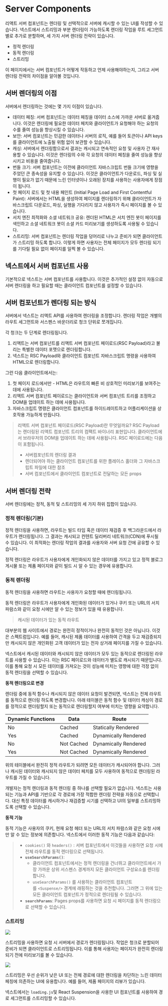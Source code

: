 # Server Components

리액트 서버 컴포넌트는 렌더링 및 선택적으로 서버에 캐시할 수 있는 UI를 작성할 수 있습니다. 넥스트에서 스트리밍과 부분 렌더링이 가능하도록 렌더링 작업을 루트 세그먼트별로 추가로 분할하며, 세 가지 서버 렌더링 전략이 있습니다.

- 정적 렌더링
- 동적 렌더링
- 스트리밍

이 페이지에서는 서버 컴포넌트가 어떻게 작동하고 언제 사용해야하는지, 그리고 서버 렌더링 전략의 차이점을 알아볼 것입니다.

## 서버 렌더링의 이점

서버에서 렌더링하는 것에는 몇 가지 이점이 있습니다.

- 데이터 페칭: 서버 컴포넌트는 데이터 페칭을 데이터 소스에 가까운 서버로 옮겨줍니다. 이것은 렌더링에 필요한 데이터 페치와 클라이언트가 요청해야 하는 요청의 수를 줄여 성능을 향상시킬 수 있습니다.
- 보안: 서버 컴포넌트는 민감한 데이터나 서버의 로직, 예를 들어 토큰이나 API keys 를 클라이언트에 노출될 위험 없이 보관할 수 있습니다.
- 캐싱: 서버에서 렌더링함으로서 결과는 캐시되고 연속적인 요청 및 사용자 간 재사용할 수 있습니다. 이것은 렌더링의 수와 각 요청의 데이터 페칭을 줄여 성능을 향상시키고 비용을 줄여줍니다.
- 번들 크기: 서버 컴포넌트는 이전에 클라이언트 자바스크립트 번들 크기에 영향을 주었던 큰 종속성을 유지할 수 있습니다. 이것은 클라이언트가 다운로드, 파싱 및 실행이 필요가 없기 때문에 느린 인터넷이나 오래된 장치를 사용하는 사용자에게 장점이 됩니다.
- 첫 페이지 로드 및 첫 내용 페인트 (Initial Page Load and First Contentful Paint): 서버에서는 HTML을 생성하여 페이지를 렌더링하기 위해 클라이언트가 자바스크립트 다운로드, 파싱, 실행을 기다리지 않고 사용자가 즉시 페이지를 볼 수 있습니다.
- 서치 엔진 최적화와 소셜 네트워크 공유: 렌더된 HTML은 서치 엔진 봇이 페이지를 색인하고 소셜 네트워크 봇이 소셜 카드 미리보기를 생성하도록 사용될 수 있습니다.
- 스트리밍: 서버 컴포넌트는 렌더링 작업을 덩어리로 나누고 준비가 되면 클라이언트가 스트리밍 하도록 합니다. 이렇게 하면 사용자는 전체 페이지가 모두 렌더링 되기를 기다릴 필요 없이 페이지를 일찍 볼 수 있습니다.

## 넥스트에서 서버 컴포넌트 사용

기본적으로 넥스트는 서버 컴포넌트를 사용합니다. 이것은 추가적인 설정 없이 자동으로 서버 렌더링을 하고 필요할 때는 클라이언트 컴포넌트를 설정할 수 있습니다.

## 서버 컴포넌트가 렌더링 되는 방식

서버에서 넥스트는 리액트 API를 사용하여 렌더링을 조정합니다. 렌더링 작업은 개별의 라우트 세그먼트와 서스펜스 바운더리로 청크 단위로 쪼개집니다.

각 청크는 두 단계로 렌더링됩니다.

1. 리액트는 서버 컴포넌트를 리액트 서버 컴포넌트 페이로드(RSC Payload)라고 불리는 특별한 데이터 포맷으로 렌더링합니다.
2. 넥스트는 RSC Payload와 클라이언트 컴포넌트 자바스크립트 명령을 사용하여 HTML으로 렌더링합니다.

그런 다음 클라이언트에서는:

1. 첫 페이지 로드에서만 - HTML은 라우트의 빠른 비 상호적인 미리보기를 보여주는 데에 사용됩니다.
2. 리액트 서버 컴포넌트 페이로드는 클라이언트와 서버 컴포넌트 트리를 조정하고 DOM을 업데이트 하는 데에 사용됩니다.
3. 자바스크립트 명령은 클라이언트 컴포넌트를 하이드레이트하고 어플리케이션을 상호작용 가능하게 만듭니다.

> 리액트 서버 컴포넌트 페이로드(RSC Payload)란 무엇일까요?
> RSC Payload는 렌더링된 리액트 컴포넌트 트리의 컴팩트 바이너리 표현입니다. 클라이언트에서 브라우저의 DOM을 업데이트 하는 데에 사용됩니다. RSC 페이로드에는 다음이 포함됩니다.
>
> - 서버컴포넌트의 렌더링 결과
> - 렌더되어야 하는 클라이언트 컴포넌트를 위한 플레이스 홀더와 그 자바스크립트 파일에 대한 참조
> - 서버 컴포넌트에서 클라이언트 컴포넌트로 전달하는 모든 props

## 서버 렌더링 전략

서버 렌더링에는 정적, 동적 및 스트리밍의 세 가지 하위 집합이 있습니다.

### 정적 렌더링(기본)

정적 렌더링을 사용하면, 라우트는 빌드 타임 혹은 데이터 재검증 후 백그라운드에서 라우트가 렌더링됩니다. 그 결과는 캐시되고 컨텐트 딜리버리 네트워크(CDN)에 푸시될 수 있습니다. 이 최적화는 렌더링 작업의 결과를 사용자와 서버 요청 간에 공유할 수 있습니다.

정적 렌더링은 라우트가 사용자에게 개인화되지 않은 데이터를 가지고 있고 정적 블로그 게시물 또는 제품 페이지와 같이 빌드 시 알 수 있는 경우에 유용합니다.

### 동적 렌더링

동적 렌더링을 사용하면 라우트는 사용자가 요청할 때에 렌더링됩니다.

동적 렌더링은 라우트가 사용자에게 개인화된 데이터가 있거나 쿠키 또는 URL의 서치파람스와 같이 요청 시에만 알 수 있는 정보가 있을 때 유용합니다.

> 캐시된 데이터가 있는 동적 라우트

대부분의 웹 사이트에서 경로는 완전히 정적이거나 완전히 동적인 것은 아닙니다. 이것은 스펙트럼입니다. 예를 들어, 캐시된 제품 데이터를 사용하여 간격을 두고 재검증되지만 캐시되지 않은 개인화된 고객 데이터가 있는 전자 상거래 페이지를 가질 수 있습니다.

넥스트에서 캐시된 데이터와 캐시되지 않은 데이터가 모두 있는 동적으로 렌더링된 라우트를 사용할 수 있습니다. 이는 RSC 페이로드와 데이터가 별도로 캐시되기 때문입니다. 이를 통해 요청 시 모든 데이터를 가져오는 것이 성능에 미치는 영향에 대한 걱정 없이 동적 렌더링을 선택할 수 있습니다.

>

**동적 렌더링으로 변경**

렌더링 중에 동적 함수나 캐시되지 않은 데이터 요청이 발견되면, 넥스트는 전체 라우트를 동적으로 렌더링 하도록 변경합니다. 아래 테이블은 동적 함수 및 데이터 캐싱이 경로를 정적으로 렌더링할지 또는 동적으로 렌더링할지 여부에 미치는 영향을 요약합니다.

| Dynamic Functions | Data       | Route                |
| ----------------- | ---------- | -------------------- |
| No                | Cached     | Statically Rendered  |
| Yes               | Cached     | Dynamically Rendered |
| No                | Not Cached | Dynamically Rendered |
| Yes               | Not Cached | Dynamically Rendered |

위의 테이블에서 완전히 정적 라우트가 되려면 모든 데이터가 캐시되어야 합니다. 그러나 캐시된 데이터와 캐시되지 않은 데이터 페치를 모두 사용하여 동적으로 렌더링된 라우트를 가질 수 있습니다.

개발자는 정적 렌더링과 동적 렌더링 중 하나를 선택할 필요가 없습니다. 넥스트는 사용되는 기능과 API를 기반으로 각 경로에 가장 적합한 렌더링 전략을 자동으로 선택합니다. 대신 특정 데이터를 캐시하거나 재검증할 시기를 선택하고 UI의 일부를 스트리밍하도록 선택할 수 있습니다.

**동적 기능**

동적 기능은 사용자의 쿠키, 현재 요청 헤더 또는 URL의 서치 파람스와 같은 요청 시에만 알 수 있는 정보에 의존합니다. 넥스트에서 이러한 동적 기능은 다음과 같습니다:

> - `cookies()` 와 `headers()` : 서버 컴포넌트에서 이것들을 사용하면 요청 시에 전체 라우트를 동적 렌더링으로 선택됩니다.
> - **`useSearchParams()`**:
>   - 클라이언트 컴포넌트에서는 정적 렌더링을 건너뛰고 클라이언트에서 가장 가까운 상위 서스펜스 경계까지 모든 클라이언트 구성요소를 렌더링합니다.
>   - `useSearchParams()` 를 사용하는 클라이언트 컴포넌트를 `<Suspense/>` 경계에 래핑하는 것을 추천합니다. 그러면 그 위에 있는 모든 클라이언트 컴포넌트가 정적으로 렌더링될 수 있습니다.
> - **`searchParams`**: Pages props를 사용하면 요청 시 페이지를 동적 렌더링으로 선택할 수 있습니다.

### 스트리밍

![](https://velog.velcdn.com/images/hyorimm/post/33ef334d-3e00-414f-abde-6053a361a911/image.png)

스트리밍을 사용하면 요청 시 서버에서 경로가 렌더링됩니다. 작업은 청크로 분할되어 준비가 되면 클라이언트로 스트리밍됩니다. 이를 통해 사용자는 페이지가 완전히 렌더링되기 전에 미리보기를 볼 수 있습니다.

![](https://velog.velcdn.com/images/hyorimm/post/d4abc7b4-8611-4763-9dba-fc3cfe7cdc66/image.png)

스트리밍은 우선 순위가 낮은 UI 또는 전체 경로에 대한 렌더링을 차단하는 느린 데이터 페칭에 의존하는 UI에 유용합니다. 예를 들어, 제품 페이지의 리뷰가 있습니다.

넥스트에서는 `loading.js`및 React Suspension을 사용한 UI 컴포넌트를 사용하여 경로 세그먼트를 스트리밍할 수 있습니다.
